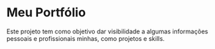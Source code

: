 # Meu Portfólio

Este projeto tem como objetivo dar visibilidade a algumas informações pessoais e profissionais minhas, como projetos e skills.
